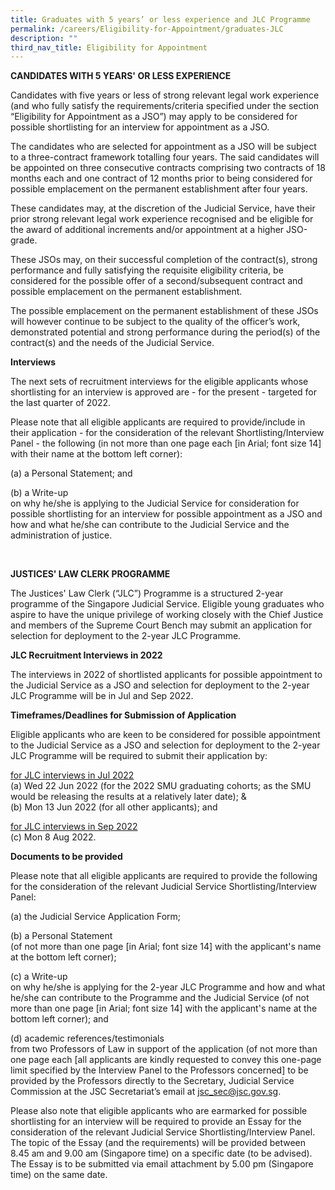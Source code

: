 ```yaml
---
title: Graduates with 5 years’ or less experience and JLC Programme
permalink: /careers/Eligibility-for-Appointment/graduates-JLC
description: ""
third_nav_title: Eligibility for Appointment
---
```

**CANDIDATES WITH 5 YEARS' OR LESS EXPERIENCE**

Candidates with five years or less of strong relevant legal work experience (and who fully satisfy the requirements/criteria specified under the section “Eligibility for Appointment as a JSO”) may apply to be considered for possible shortlisting for an interview for appointment as a JSO.

The candidates who are selected for appointment as a JSO will be subject to a three-contract framework totalling four years. The said candidates will be appointed on three consecutive contracts comprising two contracts of 18 months each and one contract of 12 months prior to being considered for possible emplacement on the permanent establishment after four years.

These candidates may, at the discretion of the Judicial Service, have their prior strong relevant legal work experience recognised and be eligible for the award of additional increments and/or appointment at a higher JSO-grade.

These JSOs may, on their successful completion of the contract(s), strong performance and fully satisfying the requisite eligibility criteria, be considered for the possible offer of a second/subsequent contract and possible emplacement on the permanent establishment.

The possible emplacement on the permanent establishment of these JSOs will however continue to be subject to the quality of the officer’s work, demonstrated potential and strong performance during the period(s) of the contract(s) and the needs of the Judicial Service.

**Interviews**

The next sets of recruitment interviews for the eligible applicants whose shortlisting for an interview is approved are - for the present - targeted for the last quarter of 2022.

Please note that all eligible applicants are required to provide/include in their application - for the consideration of the relevant Shortlisting/Interview Panel - the following (in not more than one page each [in Arial; font size 14] with their name at the bottom left corner):

(a) a Personal Statement; and

(b) a Write-up <br>
on why he/she is applying to the Judicial Service for consideration for possible shortlisting for an interview for possible appointment as a JSO and how and what he/she can contribute to the Judicial Service and the administration of justice.

<br>

**JUSTICES' LAW CLERK PROGRAMME**

The Justices' Law Clerk (“JLC”) Programme is a structured 2-year programme of the Singapore Judicial Service.  Eligible young graduates who aspire to have the unique privilege of working closely with the Chief Justice and members of the Supreme Court Bench may submit an application for selection for deployment to the 2-year JLC Programme.

**JLC Recruitment Interviews in 2022**

The interviews in 2022 of shortlisted applicants for possible appointment to the Judicial Service as a JSO and selection for deployment to the 2-year JLC Programme will be in Jul and Sep 2022.


**Timeframes/Deadlines for Submission of Application**

Eligible applicants who are keen to be considered for possible appointment to the Judicial Service as a JSO and selection for deployment to the 2-year JLC Programme will be required to submit their application by:

<u>for JLC interviews in Jul 2022</u>
 <br> (a)  Wed 22 Jun 2022 (for the 2022 SMU graduating cohorts; as the SMU would be releasing the results at a relatively later date); &
<br>(b)  Mon 13 Jun 2022 (for all other applicants); and

<u>for JLC interviews in Sep 2022</u>                   
(c)  Mon 8 Aug 2022.  

**Documents to be provided**

Please note that all eligible applicants are required to provide the following for the consideration of the relevant Judicial Service Shortlisting/Interview Panel:

(a) the Judicial Service Application Form;

(b) a Personal Statement <br>(of not more than one page [in Arial; font size 14] with the applicant's name at the bottom left corner);

(c) a Write-up <br>on why he/she is applying for the 2-year JLC Programme and how and what he/she can contribute to the Programme and the Judicial Service (of not more than one page [in Arial; font size 14] with the applicant's name at the bottom left corner); and

(d) academic references/testimonials <br>from two Professors of Law in support of the application (of not more than one page each [all applicants are kindly requested to convey this one-page limit specified by the Interview Panel to the Professors concerned] to be provided by the Professors directly to the Secretary, Judicial Service Commission at the JSC Secretariat’s email at [jsc_sec@jsc.gov.sg](mailto:jsc_sec@jsc.gov.sg).


Please also note that eligible applicants who are earmarked for possible shortlisting for an interview will be required to provide an Essay for the consideration of the relevant Judicial Service Shortlisting/Interview Panel.  The topic of the Essay (and the requirements) will be provided between 8.45 am and 9.00 am (Singapore time) on a specific date (to be advised).  The Essay is to be submitted via email attachment by 5.00 pm (Singapore time) on the same date.